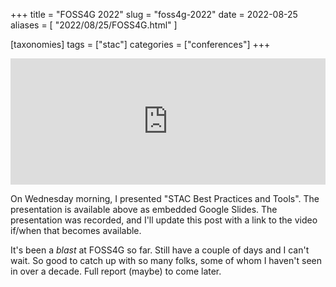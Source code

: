 +++
title = "FOSS4G 2022"
slug = "foss4g-2022"
date = 2022-08-25
aliases = [
    "2022/08/25/FOSS4G.html"
]

[taxonomies]
tags = ["stac"]
categories = ["conferences"]
+++

<!-- markdownlint-disable MD033 -->
<div style="position: relative; height: 0; width: 100%; padding-bottom: 40%;">
<iframe src="https://docs.google.com/presentation/d/e/2PACX-1vT7p7rtoptMHwGf3GJL7qQQufsWCLSHXlTN3qShSm2DzhEIbL0DkvwV5WK78j2zmGxP7Hrfki07EihQ/embed?start=false&loop=false&delayms=3000" frameborder="0" width="1440" height="839" allowfullscreen="true" mozallowfullscreen="true" webkitallowfullscreen="true" style="position: absolute; top: 0; left: 0; width: 100%; height: 100%;"></iframe>
</div>
<!-- markdownlint-enable MD033 -->

On Wednesday morning, I presented "STAC Best Practices and Tools".
The presentation is available above as embedded Google Slides.
The presentation was recorded, and I'll update this post with a link to the video if/when that becomes available.

It's been a _blast_ at FOSS4G so far.
Still have a couple of days and I can't wait.
So good to catch up with so many folks, some of whom I haven't seen in over a decade.
Full report (maybe) to come later.
